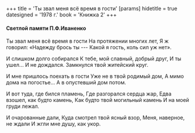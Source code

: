 +++
title = 'Ты звал меня всё время в гости'
[params]
  hidetitle = true
  datesigned = '1978 г.'
  book = 'Книжка 2'
+++
#### Светлой памяти П.Ф.Иваненко

Ты звал меня всё время в гости
На протяжении многих лет,
Я ж говорил: «Надежду брось ты ---
Какой я гость, коль сил уж нет».

И слишком долго собирался
К тебе, мой славный, добрый друг,
И ты ушел... И не дождался.
Замкнулся твой житейский круг.

И мне пришлось поехать в гости
Уже не в твой родимый дом,
А мимо дома на погостье...
А в опустевший дом потом.

И вот туда, где бился пламень,
Где разгорался сердца жар,
Едва взошел, как будто камень,
Как будто твой могильный камень
И на моей груди лежал.

И очарованные дали,<!-- Вариант автора: И растревоженные дали, -->
Куда смотрел твой ясный взор,
Меня, наверное, не ждали
И жгли мне душу, как укор.

<!-- 1978 г. -->
<!-- Книжка 2 -->
<!-- Книжка 0 -->
